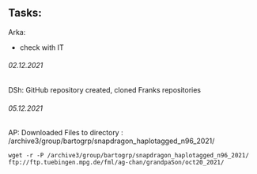 ## Tasks:
Arka:
- check with IT



###### 02.12.2021
DSh: GitHub repository created, cloned Franks repositories

###### 05.12.2021
AP: Downloaded Files to directory : /archive3/group/bartogrp/snapdragon_haplotagged_n96_2021/

```
wget -r -P /archive3/group/bartogrp/snapdragon_haplotagged_n96_2021/ ftp://ftp.tuebingen.mpg.de/fml/ag-chan/grandpaSon/oct20_2021/
```
